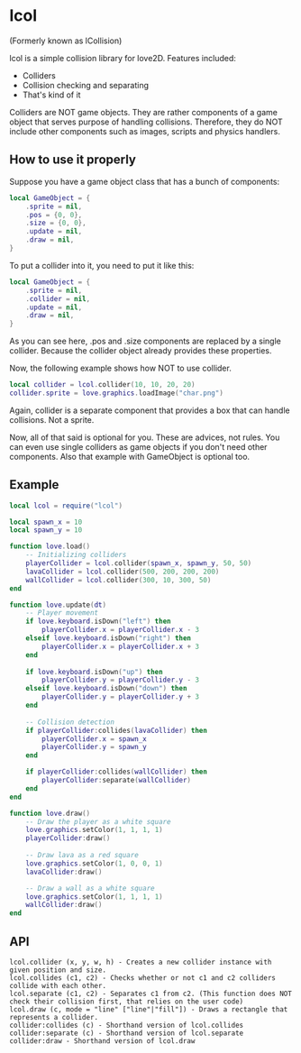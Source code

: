 # lcol

(Formerly known as lCollision)

lcol is a simple collision library for love2D. Features included:
- Colliders
- Collision checking and separating
- That's kind of it

Colliders are NOT game objects. They are rather components of a game object that serves purpose of handling collisions. Therefore, they do NOT include other components such as images, scripts and physics handlers.

## How to use it properly

Suppose you have a game object class that has a bunch of components:
```lua
local GameObject = {
	.sprite = nil,
	.pos = {0, 0},
	.size = {0, 0},
	.update = nil,
	.draw = nil,
}
```

To put a collider into it, you need to put it like this:
```lua
local GameObject = {
	.sprite = nil,
	.collider = nil,
	.update = nil,
	.draw = nil,
}
```
As you can see here, .pos and .size components are replaced by a single collider. Because the collider object already provides these properties.

Now, the following example shows how NOT to use collider.
```lua
local collider = lcol.collider(10, 10, 20, 20)
collider.sprite = love.graphics.loadImage("char.png")
```
Again, collider is a separate component that provides a box that can handle collisions. Not a sprite.

Now, all of that said is optional for you. These are advices, not rules. You can even use single colliders as game objects if you don't need other components. Also that example with GameObject is optional too.

## Example

```lua
local lcol = require("lcol")

local spawn_x = 10
local spawn_y = 10

function love.load()
	-- Initializing colliders
	playerCollider = lcol.collider(spawn_x, spawn_y, 50, 50)
	lavaCollider = lcol.collider(500, 200, 200, 200)
	wallCollider = lcol.collider(300, 10, 300, 50)
end

function love.update(dt)
	-- Player movement
	if love.keyboard.isDown("left") then
		playerCollider.x = playerCollider.x - 3
	elseif love.keyboard.isDown("right") then
		playerCollider.x = playerCollider.x + 3
	end
	
	if love.keyboard.isDown("up") then
		playerCollider.y = playerCollider.y - 3
	elseif love.keyboard.isDown("down") then
		playerCollider.y = playerCollider.y + 3
	end
	
	-- Collision detection
	if playerCollider:collides(lavaCollider) then
		playerCollider.x = spawn_x
		playerCollider.y = spawn_y
	end

	if playerCollider:collides(wallCollider) then
		playerCollider:separate(wallCollider)
	end
end

function love.draw()
	-- Draw the player as a white square
	love.graphics.setColor(1, 1, 1, 1)
	playerCollider:draw()
	
	-- Draw lava as a red square
	love.graphics.setColor(1, 0, 0, 1)
	lavaCollider:draw()

	-- Draw a wall as a white square
	love.graphics.setColor(1, 1, 1, 1)
	wallCollider:draw()
end
```

## API

```
lcol.collider (x, y, w, h) - Creates a new collider instance with given position and size.
lcol.collides (c1, c2) - Checks whether or not c1 and c2 colliders collide with each other.
lcol.separate (c1, c2) - Separates c1 from c2. (This function does NOT check their collision first, that relies on the user code)
lcol.draw (c, mode = "line" ["line"|"fill"]) - Draws a rectangle that represents a collider.
collider:collides (c) - Shorthand version of lcol.collides
collider:separate (c) - Shorthand version of lcol.separate
collider:draw - Shorthand version of lcol.draw
```